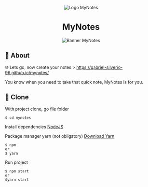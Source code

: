 <p align="center">
    <img alt="Logo MyNotes" src="https://user-images.githubusercontent.com/53228013/133528578-605cf457-42b4-420a-9932-3d9b50da7abc.png" />
</p>

<h1 align="center">
  MyNotes
</h1>

<p align="center">
    <img alt="Banner MyNotes" src="https://user-images.githubusercontent.com/53228013/133530361-7df5ff9e-ad0c-4032-97b1-ce7e20bae2e6.gif" />
</p>

## 📝 About 

🌐 Lets go, now create your notes > https://gabriel-silverio-96.github.io/mynotes/

You know when you need to take that quick note, MyNotes is for you.

## 📁 Clone

With project clone, go file folder

```
$ cd mynotes
```

Install dependencies
[NodeJS](https://nodejs.org/en/)

Package manager yarn (not obligatory)
[Download Yarn](https://yarnpkg.com/getting-started/install)

```
$ npm 
or
$ yarn
```

Run project

```
$ npm start 
or
$yarn start
```